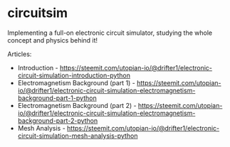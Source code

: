 # circuitsim
Implementing a full-on electronic circuit simulator, studying the whole concept and physics behind it!

Articles:  
- Introduction - https://steemit.com/utopian-io/@drifter1/electronic-circuit-simulation-introduction-python  
- Electromagnetism Background (part 1) - https://steemit.com/utopian-io/@drifter1/electronic-circuit-simulation-electromagnetism-background-part-1-python  
- Electromagnetism Background (part 2) - https://steemit.com/utopian-io/@drifter1/electronic-circuit-simulation-electromagnetism-background-part-2-python  
- Mesh Analysis - https://steemit.com/utopian-io/@drifter1/electronic-circuit-simulation-mesh-analysis-python  
